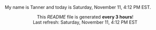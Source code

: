 My name is Tanner and today is Saturday, November 11, 4:12 PM EST.

<p align="center">This <i>README</i> file is generated <b>every 3 hours</b>!</br>Last refresh: Saturday, November 11, 4:12 PM EST<br /></p>
